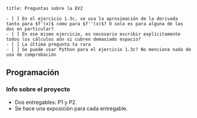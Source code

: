 ```ad-note
title: Preguntas sobre la EV2

- [ ] En el ejercicio 1.3c, se usa la aproximación de la derivada tanto para $f'(x)$ como para $f''(x)$? O solo es para alguna de las dos en particular?
- [ ] En ese mismo ejercicio, es necesario escribir explícitamente todos los cálculos aún si cubren demasiado espacio?
- [ ] La última pregunta ta rara
- [ ] Se puede usar Python para el ejercicio 1.3c? No menciona nada de uso de comprobación

```

## Programación

### Info sobre el proyecto

- Dos entregables: P1 y P2.
- Se hace una exposición para cada entregable.